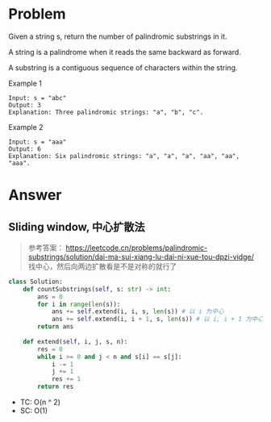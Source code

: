 # Problem
Given a string s, return the number of palindromic substrings in it.

A string is a palindrome when it reads the same backward as forward.

A substring is a contiguous sequence of characters within the string.

Example 1
```
Input: s = "abc"
Output: 3
Explanation: Three palindromic strings: "a", "b", "c".
```

Example 2
```
Input: s = "aaa"
Output: 6
Explanation: Six palindromic strings: "a", "a", "a", "aa", "aa", "aaa".
```
# Answer
## Sliding window, 中心扩散法
> 参考答案： https://leetcode.cn/problems/palindromic-substrings/solution/dai-ma-sui-xiang-lu-dai-ni-xue-tou-dpzi-vidge/
找中心，然后向两边扩散看是不是对称的就行了
```python
class Solution:
    def countSubstrings(self, s: str) -> int:
        ans = 0
        for i in range(len(s)):
            ans += self.extend(i, i, s, len(s)) # 以 i 为中心
            ans += self.extend(i, i + 1, s, len(s)) # 以 i, i + 1 为中心
        return ans
        
    def extend(self, i, j, s, n):
        res = 0
        while i >= 0 and j < n and s[i] == s[j]:
            i -= 1
            j += 1
            res += 1
        return res
```
- TC: O(n ^ 2)
- SC: O(1)